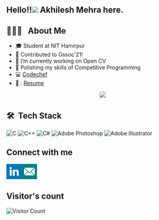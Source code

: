 <h2> Hello!!<img src="https://github.com/TheDudeThatCode/TheDudeThatCode/blob/master/Assets/Hi.gif" width="29px"> Akhilesh Mehra here. </h2>



## 👨🏻‍💻 &nbsp; About Me
- 🎓 Student at NIT Hamirpur
- 🔭 Contributed to Gssoc'21!
- 🔭 I’m currently working on Open CV
- :dart: Polishing my skills of Competitive Programming
- :computer: [Codechef](https://www.codechef.com/users/akhilesh4531)
- 📄 : [Resume]([https://drive.google.com/file/d/1mHHRIMoJAfZPhaxEt9p-wcX3syVrWsIP/view?usp=sharing](https://drive.google.com/drive/folders/1BkUm5_9TEGJv7EDZA1Jvb9IwbQ5xGn-i?usp=drive_link))


<p align ="center" width = "100%">
<img src="https://github-readme-stats.vercel.app/api?username=Akhilesh2002&hide=stars&show_icons=true&theme=radical">
</p>

## 🛠 &nbsp;Tech Stack
<p>
 <img alt="C" src="https://img.shields.io/badge/c%20-%2300599C.svg?&style=for-the-badge&logo=c&logoColor=white"/>
 <img alt="C++" src="https://img.shields.io/badge/c++%20-%2300599C.svg?&style=for-the-badge&logo=c%2B%2B&ogoColor=white"/>
 <img alt="C#" src="https://img.shields.io/badge/C%23-239120?style=for-the-badge&logo=c-sharp&logoColor=white"/>
 <img alt="Adobe Photoshop" src="https://img.shields.io/badge/adobe%20photoshop%20-%2331A8FF.svg?&style=for-the-badge&logo=adobe%20photoshop&logoColor=white"/>
 <img alt="Adobe Illustrator" src="https://img.shields.io/badge/Adobe%20Illustrator-FF9A00?style=for-the-badge&logo=adobe%20illustrator&logoColor=white"
<\p>

 
## Connect with me
[<img align = "left" width = "40px" height = "40px" src = "https://github.com/edent/SuperTinyIcons/blob/master/images/svg/linkedin.svg">](https://www.linkedin.com/in/akhilesh-mehra-0a05b3197/)
[<img width = "40px" height = "40px" src = "https://github.com/edent/SuperTinyIcons/blob/master/images/svg/email.svg">](mailto:akhileshmehra80@gmail.com)

## Visitor's count

![Visitor Count](https://profile-counter.glitch.me/{AKhilesh2002}/count.svg)
<!--
## Github Stats
![Shubham's GitHub stats](https://github-readme-stats.vercel.app/api?username=ShubhamGupta577&hide=stars&show_icons=true&theme=radical)
![Top Langs](https://github-readme-stats.vercel.app/api/top-langs/?username=ShubhamGupta577&layout=compact&theme=radical)
-->


<!--
**ShubhamGupta577/ShubhamGupta577** is a ✨ _special_ ✨ repository because its `README.md` (this file) appears on your GitHub profile.

Here are some ideas to get you started:

- 🔭 I’m currently working on ...
- 🌱 I’m currently learning ...
- 👯 I’m looking to collaborate on ...
- 🤔 I’m looking for help with ...
- 💬 Ask me about ...
- 📫 How to reach me: ...
- 😄 Pronouns: ...
- ⚡ Fun fact: ...
-->
